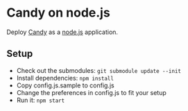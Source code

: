 # Candy on node.js

Deploy [Candy](http://candy-chat.github.com/candy/) as a [node.js](http://nodejs.org/) application.

## Setup

* Check out the submodules: `git submodule update --init`
* Install dependencies: `npm install`
* Copy config.js.sample to config.js
* Change the preferences in config.js to fit your setup
* Run it: `npm start`